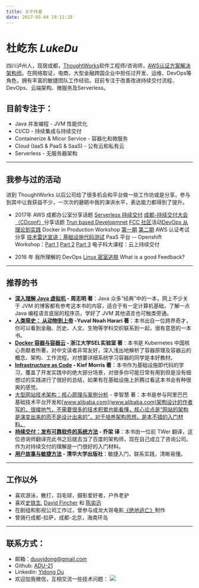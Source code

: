 ```yaml
---
title: 关于作者
date: 2017-05-04 19:11:28
---
```


#  杜屹东 *LukeDu*
四川泸州人，现居成都，[ThoughtWorks](https://Thoughtworks.com/)软件工程师/咨询师，[AWS认证方案解决架构师](https://www.duyidong.com/pdf/awsSolutionsArchitect_AE.pdf)。在网络取证，电商，大型金融跨国企业中担任过开发、运维、DevOps等角色，拥有丰富的敏捷团队工作经验。目前专注于改善改进持续交付流程、DevOps、云端架构、微服务及Serverless。

##  目前专注于：
- Java 并发编程 -  JVM 性能优化
- CI/CD - 持续集成与持续交付
- Containerize & Micor Service - 容器化和微服务
- Cloud (IaaS & PaaS & SaaS) - 公有云和私有云
- Serverless - 无服务器架构
  ​
---
## 我参与过的活动
进到 ThoughtWorks 以后公司给了很多机会和平台做一些工作坊或是分享，参与到其中让我获益不少，一次次的磨砺中我的演讲水平，表达能力都得到了提升。

- 2017年 
  AWS 成都办公室分享话题 [Serverless 持续交付]() 
  [成都-持续交付大会（CDconf）](http://www.itdks.com/eventlist/detail/1663)分享话题 [Trun based Developmnet](https://www.duyidong.com/2017/10/29/trunk-base-development/)
  [FCC 社区](https://www.freecodecamp.org/)活动[DevOps 从理论到实践](https://www.duyidong.com/2017/07/14/what-is-devops/)
  Docker in Production Workshop [第一期](https://blog.waterstrong.me/docker-workshop-part1/) [第二期](https://blog.waterstrong.me/docker-workshop-part2/)
  AWS 认证考试分享
  [技术雷达宣讲：基础设施代码测试](https://www.duyidong.com/2017/04/13/Infrastructure-as-Code-Testing/)
  PaaS 平台 -- Openshift Workshop：[Part 1](https://www.duyidong.com/2017/06/14/kubernetes-and-openshift/) [Part 2](https://www.duyidong.com/2017/06/15/kubernetes-infrastructure/) [Part 3](https://www.duyidong.com/2017/06/15/openshift-quick-start/)
  电子科大课程：云上持续交付

- 2016 年
    我所理解的 DevOps
    [Linux 密室逃脱](https://blog.jimmylv.info/2016-08-17-linux-shell-workshop-note/) 
    What is a good Feedback?

---
## 推荐的书
- **[深入理解 Java 虚拟机](https://item.jd.com/1069428318.html) - 周志明 著**：Java 众多“经典”中的一本，网上不少关于 JVM 的博客都有参考这本书的内容，适合于有一定计算机基础，了解一点 Java 编程语言底层的程序员，学好了 JVM 其他语言也可触类旁通。
- **[人类简史： 从动物到上帝](https://item.jd.com/12125924.html) -Yuval Noah Harari 著**：本书出自一位跨界奇才，你可以看到金融、历史、人文、生物等学科交织联系到一起，很有意思的一本书。
- **[Docker 容器与容器云](https://item.jd.com/12052716.html) - 浙江大学SEL实验室 著**：本书是 Kubernetes 中国核心贡献者所著，对中文读者非常友好，深入浅出地解析了容器原理及容器云的概念、架构、工作流程。对想要详细系统学习容器的同学是本好教材。
- **[Infrastructure as Code](https://www.safaribooksonline.com/library/view/infrastructure-as-code/9781491924334/) - Kief Morris 著**：本书作为基础设施即代码的学习，覆盖了开发实践中的绝大部分场景，对很多你可能日常有用到但是没有细想过的实践进行了很好的总结，如果有在基础设施上折腾过看这本书会有种很爽的感觉。
- [大型网站技术架构：核心原理与案例分析](https://item.jd.com/11322972.html) - 李智慧 著：本书是参与阿里巴巴基础技术平台开发和[www.alibaba.com](www.alibaba.com)架构设计的作者写的，很接地气，不需要很多的技术积累也能看懂，核心论点是“网站的架构是演变出来的而不是设计出来的”，对于培养架构思想，是本不错的入门材料。
- **[持续交付：发布可靠软件的系统方法](https://item.jd.com/10843669.html) - 乔梁 译**：本书由一位前 TWer 翻译，这位咨询师翻译完此书之后就去当了百度的架构师，现在自己成立了咨询公司。作为对持续交付的理解是一门很好的入门材料。
- **[用户故事与敏捷方法](https://item.jd.com/10080654.html) - 清华大学出版社**：敏捷入门，联系实践，清晰易懂。

---
## 工作以外
- 喜欢游泳，散打，羽毛球，摄影爱好者，户外老驴
- 喜欢[史铁生](http://baike.baidu.com/view/39292.htm), [David Fincher](https://movie.douban.com/celebrity/1012521/) 和 [陈奕迅](http://baike.baidu.com/view/2556.htm)
- 在剧组和影视公司工作过，曾参与成龙大哥电影[《绝地逃亡》](https://movie.douban.com/subject/24529353/)制作
- 曾骑行成都-拉萨，成都-北京，海南环岛

---
## 联系方式：
- 邮箱：[duuyidong@gmail.com](mailto:duuyidong@gmail.com)
- Github: [ADU-21](https://github.com/adu-21)
- Linkedin: [Yidong Du](https://www.linkedin.com/in/yidong-du-0868b0123/)
- 欢迎加我微信，互相交流一些技术问题： 
  ![](/images/My_Wechat.png)


